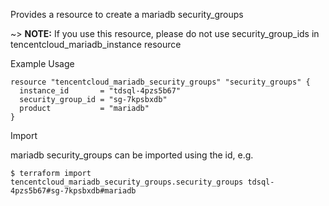 Provides a resource to create a mariadb security_groups

~> **NOTE:** If you use this resource, please do not use security_group_ids in tencentcloud_mariadb_instance resource

Example Usage

```hcl
resource "tencentcloud_mariadb_security_groups" "security_groups" {
  instance_id       = "tdsql-4pzs5b67"
  security_group_id = "sg-7kpsbxdb"
  product           = "mariadb"
}

```
Import

mariadb security_groups can be imported using the id, e.g.
```
$ terraform import tencentcloud_mariadb_security_groups.security_groups tdsql-4pzs5b67#sg-7kpsbxdb#mariadb
```
